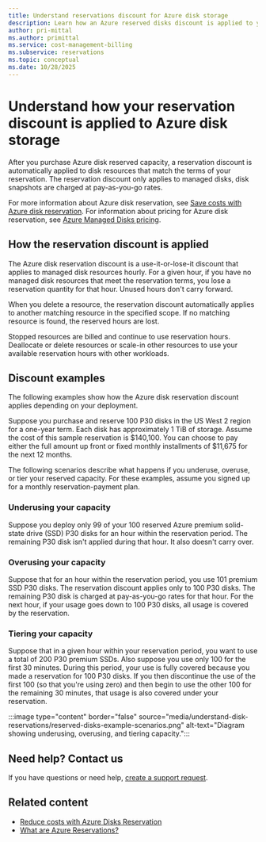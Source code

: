 ```yaml
---
title: Understand reservations discount for Azure disk storage
description: Learn how an Azure reserved disks discount is applied to your Azure premium SSD managed disks.
author: pri-mittal
ms.author: primittal
ms.service: cost-management-billing
ms.subservice: reservations
ms.topic: conceptual
ms.date: 10/28/2025
---
```


# Understand how your reservation discount is applied to Azure disk storage

After you purchase Azure disk reserved capacity, a reservation discount is automatically applied to disk resources that match the terms of your reservation. The reservation discount only applies to managed disks, disk snapshots are charged at pay-as-you-go rates.

For more information about Azure disk reservation, see [Save costs with Azure disk reservation](/azure/virtual-machines/disks-reserved-capacity). For information about pricing for Azure disk reservation, see [Azure Managed Disks pricing](https://azure.microsoft.com/pricing/details/managed-disks/).

## How the reservation discount is applied

The Azure disk reservation discount is a use-it-or-lose-it discount that applies to managed disk resources hourly. For a given hour, if you have no managed disk resources that meet the reservation terms, you lose a reservation quantity for that hour. Unused hours don't carry forward.

When you delete a resource, the reservation discount automatically applies to another matching resource in the specified scope. If no matching resource is found, the reserved hours are lost.

Stopped resources are billed and continue to use reservation hours. Deallocate or delete resources or scale-in other resources to use your available reservation hours with other workloads. 

## Discount examples

The following examples show how the Azure disk reservation discount applies depending on your deployment.

Suppose you purchase and reserve 100 P30 disks in the US West 2 region for a one-year term. Each disk has approximately 1 TiB of storage. Assume the cost of this sample reservation is $140,100‬. You can choose to pay either the full amount up front or fixed monthly installments of $11,675‬ for the next 12 months.

The following scenarios describe what happens if you underuse, overuse, or tier your reserved capacity. For these examples, assume you signed up for a monthly reservation-payment plan.

### Underusing your capacity

Suppose you deploy only 99 of your 100 reserved Azure premium solid-state drive (SSD) P30 disks for an hour within the reservation period. The remaining P30 disk isn't applied during that hour. It also doesn't carry over.

### Overusing your capacity

Suppose that for an hour within the reservation period, you use 101 premium SSD P30 disks. The reservation discount applies only to 100 P30 disks. The remaining P30 disk is charged at pay-as-you-go rates for that hour. For the next hour, if your usage goes down to 100 P30 disks, all usage is covered by the reservation.

### Tiering your capacity

Suppose that in a given hour within your reservation period, you want to use a total of 200 P30 premium SSDs. Also suppose you use only 100 for the first 30 minutes. During this period, your use is fully covered because you made a reservation for 100 P30 disks. If you then discontinue the use of the first 100 (so that you're using zero) and then begin to use the other 100 for the remaining 30 minutes, that usage is also covered under your reservation.

:::image type="content" border="false" source="media/understand-disk-reservations/reserved-disks-example-scenarios.png" alt-text="Diagram showing underusing, overusing, and tiering capacity.":::

## Need help? Contact us

If you have questions or need help, [create a support request](https://go.microsoft.com/fwlink/?linkid=2083458).

## Related content

- [Reduce costs with Azure Disks Reservation](/azure/virtual-machines/disks-reserved-capacity)
- [What are Azure Reservations?](save-compute-costs-reservations.md)
